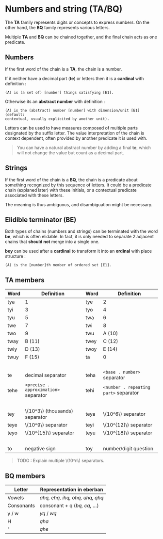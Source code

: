 # Numbers and string (TA/BQ)

The **TA** family represents digits or concepts to express numbers. On the other
hand, the **BQ** family represents various letters.

Multiple **TA** and **BQ** can be chained together, and the final chain acts as
one predicate.

## Numbers

If the first word of the chain is a **TA**, the chain is a number.

If it neither have a decimal part (**te**) or letters then it is a **cardinal**
with definition :

```eng
(A) is (a set of) [number] things satisfying [E1].
```

Otherwise its an **abstract number** with definition :

```eng
(A) is the (abstract) number [number] with dimension/unit [E1] (default:
contextual, usually explicited by another unit).
```

Letters can be used to have measures composed of multiple parts designated by
the suffix letter. The value interpretation of the chain is context dependent,
often provided by another predicate it is used with.

> You can have a natural abstract number by adding a final **te**, which will
> not change the value but count as a decimal part.

## Strings

If the first word of the chain is a **BQ**, the chain is a predicate about
something recognized by this sequence of letters. It could be a predicate chain
(explaned later) with these initials, or a contextual predicate associated with
these letters.

The meaning is thus ambiguous, and disambiguation might be necessary.

## Elidible terminator (BE)

Both types of chains (numbers and strings) can be terminated with the word
**be**, which is often elidable. In fact, it is only needed to separate 2
adjacent chains that **should not** merge into a single one.

**bey** can be used after a **cardinal** to transform it into an **ordinal**
with place structure :

```eng
(A) is the [number]th member of ordered set [E1].
```

## TA members

| Word | Definition                            | Word | Definition                            |
| ---- | ------------------------------------- | ---- | ------------------------------------- |
| tya  | 1                                     | tye  | 2                                     |
| tyi  | 3                                     | tyo  | 4                                     |
| tyu  | 5                                     | twa  | 6                                     |
| twe  | 7                                     | twi  | 8                                     |
| two  | 9                                     | twu  | A (10)                                |
| tway | B (11)                                | twey | C (12)                                |
| twiy | D (13)                                | twoy | E (14)                                |
| twuy | F (15)                                | ta   | 0                                     |
|      |                                       |      | &nbsp;                                |
| te   | decimal separator                     | teha | `<base . number>` separator           |
| tehe | `<precise . approximation>` separator | tehi | `<number . repeating part>` separator |
|      |                                       |      | &nbsp;                                |
| tey  | \\(10^3\\) (thousands) separator      | teya | \\(10^6\\) separator                  |
| teye | \\(10^9\\) separator                  | teyi | \\(10^{12}\\) separator               |
| teyo | \\(10^{15}\\) separator               | teyu | \\(10^{18}\\) separator               |
|      |                                       |      | &nbsp;                                |
| to   | negative sign                         | toy  | number/digit question                 |

> TODO : Explain multiple \\(10^n\\) separators.

## BQ members

| Letter     | Representation in eberban          |
| ---------- | ---------------------------------- |
| Vowels     | *ahq, ehq, ihq, ohq, uhq, qhq*     |
| Consonants | consonant + q (*bq, cq*, &hellip;) |
| y / w      | *yq* / *wq*                        |
| H          | *qha*                              |
| '          | *qhe*                              |
